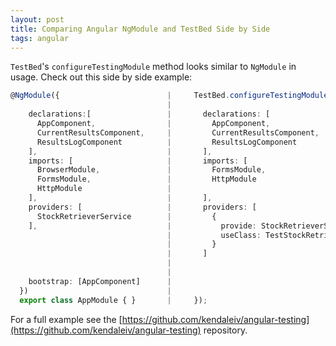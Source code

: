 ```yaml
---
layout: post
title: Comparing Angular NgModule and TestBed Side by Side
tags: angular
---
```


`TestBed`'s `configureTestingModule` method looks similar to `NgModule` in usage. Check out this side by side example:

```typescript
@NgModule({                        |     TestBed.configureTestingModule({
                                   |
    declarations:[                 |       declarations: [
      AppComponent,                |         AppComponent,
      CurrentResultsComponent,     |         CurrentResultsComponent,
      ResultsLogComponent          |         ResultsLogComponent
    ],                             |       ],
    imports: [                     |       imports: [
      BrowserModule,               |         FormsModule,
      FormsModule,                 |         HttpModule
      HttpModule                   |
    ],                             |       ],
    providers: [                   |       providers: [
      StockRetrieverService        |         {
    ],                             |           provide: StockRetrieverService,
                                   |           useClass: TestStockRetrieverService
                                   |         }
                                   |       ]
                                   |
                                   |
    bootstrap: [AppComponent]      |
  })                               |
  export class AppModule { }       |     });
```

For a full example see the [https://github.com/kendaleiv/angular-testing](https://github.com/kendaleiv/angular-testing) repository.
